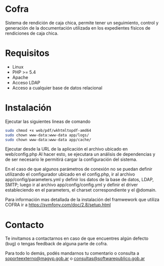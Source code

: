 # Cofra

Sistema de rendición de caja chica, permite tener un seguimiento, control y generación de la documentación utilizada en los expedientes físicos de rendiciones de caja chica.

# Requisitos

* Linux
* PHP >= 5.4
* Apache
* Acceso LDAP
* Acceso a cualquier base de datos relacional

# Instalación

Ejecutar las siguientes lineas de comando

```bash
sudo chmod +x web/pdf/wkhtmltopdf-amd64
sudo chown www-data:www-data app/logs/
sudo chown www-data:www-data app/cache/
```
Ejecutar desde la URL de la aplicación el archivo ubicado en web/config.php
Al hacer esto, se ejecutara un análisis de dependencias y de ser necesario le permitirá cargar la configuración del sistema.

En el caso de que algunos parámetros de conexión no se puedan definir utilizando el configurador ubicado en el config.php, ir al archivo app/config/parameters.yml y definir los datos de la base de datos, LDAP, SMTP; luego ir al archivo app/config/config.yml y definir el driver estableciendo en el parameters, el charset correspondiente y el @domain.

Para información mas detallada de la instalación del framwework que utiliza COFRA ir a https://symfony.com/doc/2.8/setup.html

# Contacto

Te invitamos a contactarnos en caso de que encuentres algún defecto (bug) o tengas feedback de alguna parte de cofra.

Para todo lo demás, podés mandarnos tu comentario o consulta a soporteexterno@magyp.gob.ar 
o consultas@softwarepublico.gob.ar

